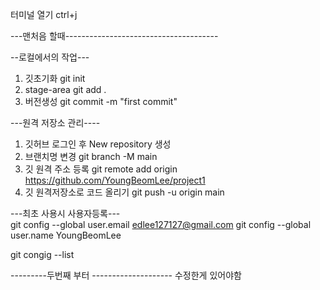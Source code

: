 터미널 열기
ctrl+j



---맨처음 할때--------------------------------------

--로컬에서의 작업---
1. 깃초기화
	git init
2. stage-area
	git add .
3. 버전생성
	git commit -m "first commit"

---원격 저장소 관리----
1. 깃허브 로그인 후 New repository 생성
2. 브랜치명 변경
	git branch -M main
3. 깃 원격 주소 등록
	git remote add origin https://github.com/YoungBeomLee/project1
4. 깃 원격저장소로 코드 올리기
	git push -u origin main

	
---최초 사용시 사용자등록---	
git config --global user.email edlee127127@gmail.com
git config --global user.name YoungBeomLee

git congig --list


	
	
---------두번째 부터 --------------------
수정한게 있어야함
	
	





